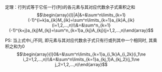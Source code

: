 

定理：行列式等于它任一行(列)的各元素与其对应代数余子式乘积之和
$$\begin{array}{l}|A|&=&\sum^n\limits_{k=1}(-1)^{i+k}a_{ik}M_{ik}=\sum^n\limits_{k=1}a_{ik}A_{ik}(i=1,2,...,n)\\&=&\sum^n_{k=1}(-1)^{k+j}a_{kj}M_{kj}=\sum^n_{k=1}a_{kj}A_{kj}(j=1,2,...,n)\end{array}$$


PS: 当上式中$i, j$不同, 即元素与其对应代数余子式只有行或列其中一个相同时, 其乘积之和为0
$$\begin{array}{l}0&=&\sum^n\limits_{k=1}a_{i_1k}A_{i_2k}(i_1\ne i_2=1,2,...,n)\\&=&\sum^n\limits_{k=1}a_{kj_1}A_{kj_2}(j_1\ne j_2=1,2,...,n)\end{array}$$